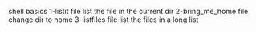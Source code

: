 shell basics
1-listit file list the file in the current dir
2-bring_me_home file change dir to home
3-listfiles file list the files in a long list

